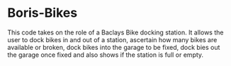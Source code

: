 # Boris-Bikes

This code takes on the role of a Baclays Bike docking station. It allows the user to dock bikes in and out of a station, ascertain how many bikes are available or broken, dock bikes into the garage to be fixed, dock bies out the garage once fixed and also shows if the station is full or empty.
